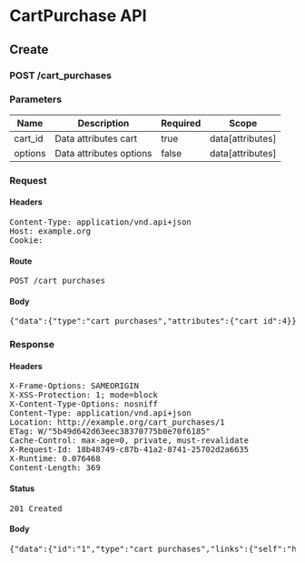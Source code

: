 # CartPurchase API

## Create

### POST /cart_purchases

### Parameters

| Name | Description | Required | Scope |
|------|-------------|----------|-------|
| cart_id | Data attributes cart | true | data[attributes] |
| options | Data attributes options | false | data[attributes] |

### Request

#### Headers

<pre>Content-Type: application/vnd.api+json
Host: example.org
Cookie: </pre>

#### Route

<pre>POST /cart_purchases</pre>

#### Body

<pre>{"data":{"type":"cart_purchases","attributes":{"cart_id":4}}}</pre>

### Response

#### Headers

<pre>X-Frame-Options: SAMEORIGIN
X-XSS-Protection: 1; mode=block
X-Content-Type-Options: nosniff
Content-Type: application/vnd.api+json
Location: http://example.org/cart_purchases/1
ETag: W/&quot;5b49d642d63eec38370775b0e70f6185&quot;
Cache-Control: max-age=0, private, must-revalidate
X-Request-Id: 18b48749-c87b-41a2-8741-25702d2a6635
X-Runtime: 0.076468
Content-Length: 369</pre>

#### Status

<pre>201 Created</pre>

#### Body

<pre>{"data":{"id":"1","type":"cart_purchases","links":{"self":"http://example.org/cart_purchases/1"},"attributes":{"cart_id":4,"created_at":"2017-10-04T20:56:52.100Z","succeeded_at":null,"failed_at":null,"options":{}},"relationships":{"cart":{"links":{"self":"http://example.org/cart_purchases/1/relationships/cart","related":"http://example.org/cart_purchases/1/cart"}}}}}</pre>
